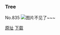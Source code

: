 ### Tree
No.835
![图片不见了~~~](https://imgs.xkcd.com/comics/tree.png)

[原址](https://xkcd.com//835) [下载](https://imgs.xkcd.com/comics/tree.png)

